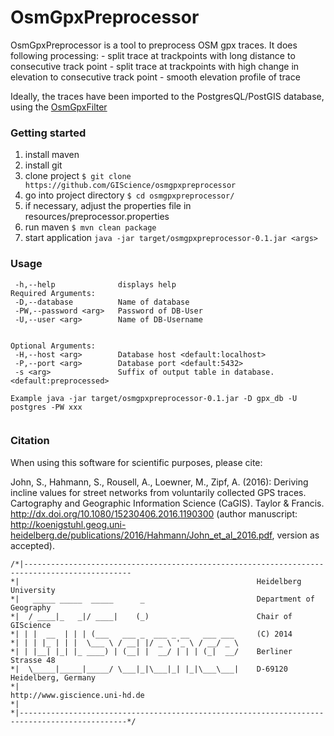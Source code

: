 # OsmGpxPreprocessor
OsmGpxPreprocessor is a tool to preprocess OSM gpx traces. It does following processing:
	-	split trace at trackpoints with long distance to consecutive track point
	-	split trace at trackpoints with high change in elevation to consecutive track point
	-   smooth elevation profile of trace
	
Ideally, the traces have been imported to the PostgresQL/PostGIS database, using the [OsmGpxFilter](https://github.com/GIScience/osmgpxfilter)


### Getting started

1. install maven
2. install git
3. clone project `$ git clone https://github.com/GIScience/osmgpxpreprocessor`
4. go into project directory `$ cd osmgpxpreprocessor/`
5. if necessary, adjust the properties file in resources/preprocessor.properties
6. run maven `$ mvn clean package`
7. start application `java -jar target/osmgpxpreprocessor-0.1.jar <args>`

### Usage
```
 -h,--help              displays help
Required Arguments:
 -D,--database          Name of database
 -PW,--password <arg>   Password of DB-User
 -U,--user <arg>        Name of DB-Username


Optional Arguments:
 -H,--host <arg>        Database host <default:localhost>
 -P,--port <arg>        Database port <default:5432>
 -s <arg>               Suffix of output table in database. <default:preprocessed>
 
Example java -jar target/osmgpxpreprocessor-0.1.jar -D gpx_db -U postgres -PW xxx


 ```
 
### Citation

When using this software for scientific purposes, please cite:

John, S., Hahmann, S., Rousell, A., Loewner, M., Zipf, A. (2016): Deriving incline values for street networks from voluntarily collected GPS traces. Cartography and Geographic Information Science (CaGIS). Taylor & Francis. http://dx.doi.org/10.1080/15230406.2016.1190300 (author manuscript: http://koenigstuhl.geog.uni-heidelberg.de/publications/2016/Hahmann/John_et_al_2016.pdf, version as accepted).
 
 
 ```
 /*|----------------------------------------------------------------------------------------------
 *|														Heidelberg University
 *|	  _____ _____  _____      _                     	Department of Geography		
 *|	 / ____|_   _|/ ____|    (_)                    	Chair of GIScience
 *|	| |  __  | | | (___   ___ _  ___ _ __   ___ ___ 	(C) 2014
 *|	| | |_ | | |  \___ \ / __| |/ _ \ '_ \ / __/ _ \	
 *|	| |__| |_| |_ ____) | (__| |  __/ | | | (_|  __/	Berliner Strasse 48								
 *|	 \_____|_____|_____/ \___|_|\___|_| |_|\___\___|	D-69120 Heidelberg, Germany	
 *|	        	                                       	http://www.giscience.uni-hd.de
 *|								
 *|----------------------------------------------------------------------------------------------*/
 ```
 